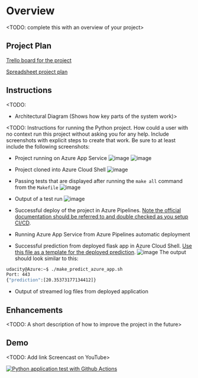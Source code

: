 # Overview

<TODO: complete this with an overview of your project>

## Project Plan

[Trello board for the project](https://trello.com/invite/b/vcwW9Z13/b3d6ff6f3ab216eb0ddee1669d876e1e/project-continuous-delivery)

[Spreadsheet project plan](https://docs.google.com/spreadsheets/d/19F7r7jPMtiiVVFunNz7IW23RaTb3t96M-WNWWphBlFk/edit?usp=sharing)

## Instructions

<TODO:  
* Architectural Diagram (Shows how key parts of the system work)>

<TODO:  Instructions for running the Python project.  How could a user with no context run this project without asking you for any help.  Include screenshots with explicit steps to create that work. Be sure to at least include the following screenshots:

* Project running on Azure App Service
![image](https://user-images.githubusercontent.com/62774791/187051625-7824b8ad-98f4-4a57-8cd1-8ab6c2b341df.png)
![image](https://user-images.githubusercontent.com/62774791/187051660-1a71c99b-38e4-4b25-ac0b-b746d435c740.png)

* Project cloned into Azure Cloud Shell
![image](https://user-images.githubusercontent.com/62774791/187049262-04ce460e-758c-452c-84d2-ae8f880836d5.png)

* Passing tests that are displayed after running the `make all` command from the `Makefile`
![image](https://user-images.githubusercontent.com/62774791/187049449-efc33f21-f4b4-4e96-93f6-4d93d9c20c25.png)

* Output of a test run
![image](https://user-images.githubusercontent.com/62774791/187049637-59810cd1-ca37-4540-874b-f27617df358d.png)

* Successful deploy of the project in Azure Pipelines.  [Note the official documentation should be referred to and double checked as you setup CI/CD](https://docs.microsoft.com/en-us/azure/devops/pipelines/ecosystems/python-webapp?view=azure-devops).

* Running Azure App Service from Azure Pipelines automatic deployment

* Successful prediction from deployed flask app in Azure Cloud Shell.  [Use this file as a template for the deployed prediction](https://github.com/udacity/nd082-Azure-Cloud-DevOps-Starter-Code/blob/master/C2-AgileDevelopmentwithAzure/project/starter_files/flask-sklearn/make_predict_azure_app.sh).
![image](https://user-images.githubusercontent.com/62774791/187051617-234e7219-95a9-4200-b488-b725a5f17ac4.png)
The output should look similar to this:

```bash
udacity@Azure:~$ ./make_predict_azure_app.sh
Port: 443
{"prediction":[20.35373177134412]}
```

* Output of streamed log files from deployed application

> 

## Enhancements

<TODO: A short description of how to improve the project in the future>

## Demo 

<TODO: Add link Screencast on YouTube>

[![Python application test with Github Actions](https://github.com/Algomen/DevOpsProject02CICD/actions/workflows/pythonapp.yml/badge.svg)](https://github.com/Algomen/DevOpsProject02CICD/actions/workflows/pythonapp.yml)
